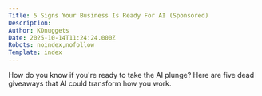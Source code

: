```yaml
---
Title: 5 Signs Your Business Is Ready For AI (Sponsored)
Description: 
Author: KDnuggets
Date: 2025-10-14T11:24:24.000Z
Robots: noindex,nofollow
Template: index
---
```

How do you know if you're ready to take the AI plunge? Here are five dead giveaways that AI could transform how you work.